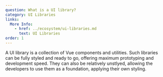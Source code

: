 ```yaml
---
question: What is a UI library?
category: UI Libraries
links:
  More Info:
    - href: ../ecosystem/ui-libraries.md
      text: UI Libraries
order: 1
---
```


A UI library is a collection of Vue components and utilities. Such libraries can be fully styled and ready to go, offering maximum prototyping and development speed. They can also be relatively unstlyed, allowing the developers to use them as a foundation, applying their own styling.
